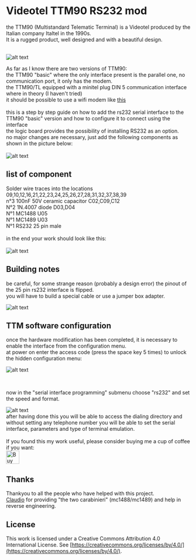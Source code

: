 # Videotel TTM90 RS232 mod
the TTM90 (Multistandard Telematic Terminal) is a Videotel produced by the Italian company Italtel in the 1990s.<br>
It is a rugged product, well designed and with a beautiful design.<br><br>

![alt text](https://github.com/na103/TTM90/blob/main/img/ttm90.jpg)

As far as I know there are two versions of TTM90:<br>
the TTM90 "basic" where the only interface present is the parallel one, no communication port, it only has the modem.<br>
the TTM90/TL equipped with a minitel plug DIN 5 communication interface where in theory (I haven't tried)<br>
it should be possible to use a wifi modem like [this](https://p-l4b.github.io/minitel/)<br>
<br>
this is a step by step guide on how to add the rs232 serial interface to the TTM90 "basic" version and how to configure it to connect using the interface<br>
the logic board provides the possibility of installing RS232 as an option.<br>
no major changes are necessary, just add the following components as shown in the picture below:<br><br>
![alt text](https://github.com/na103/TTM90/blob/main/img/board.png)
<br>
## list of component
Solder wire traces into the locations 09,10,12,16,21,22,23,24,25,26,27,28,31,32,37,38,39<br>
n°3 100nF 50V ceramic capacitor C02,C09,C12<br>
N°2 1N.4007 diode D03,D04<br>
N°1 MC1488 U05<br>
N°1 MC1489 U03<br>
N°1 RS232 25 pin male<br><br>
in the end your work should look like this:<br><br>
![alt text](https://github.com/na103/TTM90/blob/main/img/rs232mod.jpg)<br>
## Building notes
be careful, for some strange reason (probably a design error) the pinout of the 25 pin rs232 interface is flipped.<br>
you will have to build a special cable or use a jumper box adapter.<br>

![alt text](https://github.com/na103/TTM90/blob/main/img/rs232adapter.png)

## TTM software configuration
once the hardware modification has been completed, it is necessary to enable the interface from the configuration menu.<br>
at power on enter the access code (press the space key 5 times) to unlock the hidden configuration menu:<br>

![alt text](https://github.com/na103/TTM90/blob/main/img/confmenu.png)

<br>

now in the "serial interface programming" submenu choose "rs232" and set the speed and format.<br>

![alt text](https://github.com/na103/TTM90/blob/main/img/setupint.png)
<br>
after having done this you will be able to access the dialing directory and without setting any telephone number you will be able to set the serial interface, parameters and type of terminal emulation.
<br><br>
If you found this my work useful, please consider buying me a cup of coffee if you want:<br>
<a href='https://ko-fi.com/na103' target='_blank'><img height='36' style='border:0px;height:36px;' src='https://storage.ko-fi.com/cdn/cup-border.png' border='0' alt='Buy Me a Coffee at ko-fi.com' /></a>
## Thanks
Thankyou to all the people who have helped with this project.<br>
[Claudio](https://p-l4b.github.io/) for providing "the two carabinieri" (mc1488/mc1489) and help in reverse engineering.
## License
This work is licensed under a Creative Commons Attribution 4.0 International License. See [https://creativecommons.org/licenses/by/4.0/](https://creativecommons.org/licenses/by/4.0/).

